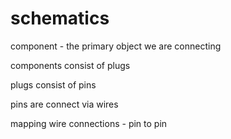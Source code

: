 # schematics
component - the primary object we are connecting

components consist of plugs

plugs consist of pins

pins are connect via wires

mapping wire connections - pin to pin 
